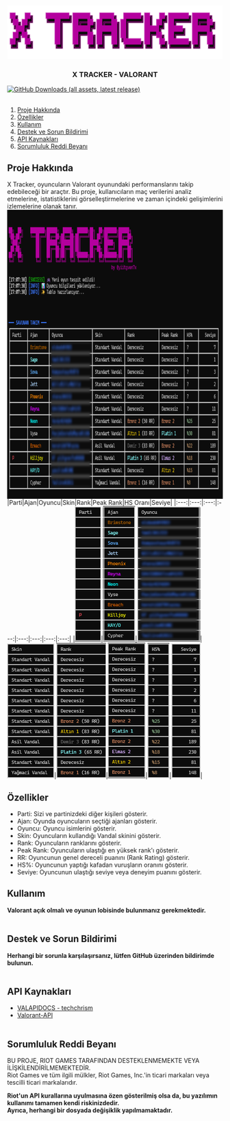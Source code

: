 <p align="center">
    <a href="https://github.com/7xyiit/X-Tracker-VALORANT/">
        <img src="assets/header.png" alt="Logo" width="533" height="125">
    </a>
<h3 align="center"> X TRACKER - VALORANT</h3>
    <a href="https://github.com/7xyiit/X-Tracker-VALORANT/releases/">
        <img alt="GitHub Downloads (all assets, latest release)" src="https://img.shields.io/github/downloads/7xyiit/X-Tracker-VALORANT/latest/total?style=for-the-badge&logo=github&logoSize=16&label=DOWNLOADS&color=green">
    </a>
  <br><br>
  <ol>
    <li><a href="#proje-hakkında">Proje Hakkında</a></li>
    <li><a href="#özellikler">Özellikler</a></li>
    <li><a href="#kullanım">Kullanım</a></li>
    <li><a href="#destek-ve-sorun-bildirimi">Destek ve Sorun Bildirimi</a></li>
    <li><a href="#api-kaynakları">API Kaynakları</a></li>
    <li><a href="#sorumluluk-reddi-beyanı">Sorumluluk Reddi Beyanı</a></li>
  </ol>

## Proje Hakkında
X Tracker, oyuncuların Valorant oyunundaki performanslarını takip edebileceği bir araçtır. Bu proje, kullanıcıların maç verilerini analiz etmelerine, istatistiklerini görselleştirmelerine ve zaman içindeki gelişimlerini izlemelerine olanak tanır.
<br>
<img src="assets/ekran.png" width="1000" height="675" align="center">
|Parti|Ajan|Oyuncu|Skin|Rank|Peak Rank|HS Oranı|Seviye|
|:---:|:---:|:---:|:---:|:---:|:---:|:---:|:---:|
|![Parti](assets/parti.png)|![Ajan](assets/ajan.png)|![Oyuncu](assets/oyuncu.png)|![Skin](assets/skin.png)|![Rank](assets/rank.png)|![Peak](assets/peak_rank.png)|![HS](assets/hs_orani.png)|![Seviye](assets/seviye.png)|

## Özellikler
- Parti: Sizi ve partinizdeki diğer kişileri gösterir.
- Ajan: Oyunda oyuncuların seçtiği ajanları gösterir.
- Oyuncu: Oyuncu isimlerini gösterir.
- Skin: Oyuncuların kullandığı Vandal skinini gösterir.
- Rank: Oyuncuların ranklarını gösterir.
- Peak Rank: Oyuncuların ulaştığı en yüksek rank'ı gösterir.
- RR: Oyuncunun genel dereceli puanını (Rank Rating) gösterir.
- HS%: Oyuncunun yaptığı kafadan vuruşların oranını gösterir.
- Seviye: Oyuncunun ulaştığı seviye veya deneyim puanını gösterir.

## Kullanım
**Valorant açık olmalı ve oyunun lobisinde bulunmanız gerekmektedir.**
<br><br>
## Destek ve Sorun Bildirimi
**Herhangi bir sorunla karşılaşırsanız, lütfen GitHub üzerinden bildirimde bulunun.**
<br><br>
## API Kaynakları
- [VALAPIDOCS - techchrism](https://valapidocs.techchrism.me/)
- [Valorant-API](https://valorant-api.com/)
<br><br>
## Sorumluluk Reddi Beyanı
BU PROJE, RIOT GAMES TARAFINDAN DESTEKLENMEMEKTE VEYA İLİŞKİLENDİRİLMEMEKTEDİR. <br> Riot Games ve tüm ilgili mülkler, Riot Games, Inc.'in ticari markaları veya tescilli ticari markalarıdır. 

**Riot'un API kurallarına uyulmasına özen gösterilmiş olsa da, bu yazılımın kullanımı tamamen kendi riskinizdedir. <br>Ayrıca, herhangi bir dosyada değişiklik yapılmamaktadır.**
